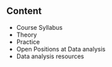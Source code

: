 ## Content
- Course Syllabus
- Theory
- Practice
- Open Positions at Data analysis
- Data analysis resources
